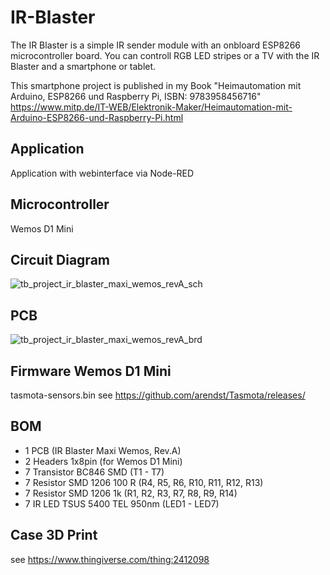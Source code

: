 # IR-Blaster

The IR Blaster is a simple IR sender module with an onbloard ESP8266 microcontroller board.
You can controll RGB LED stripes or a TV with the IR Blaster and a smartphone or tablet.

This smartphone project is published in my Book "Heimautomation mit Arduino, ESP8266 und Raspberry Pi, ISBN: 9783958456716"
https://www.mitp.de/IT-WEB/Elektronik-Maker/Heimautomation-mit-Arduino-ESP8266-und-Raspberry-Pi.html

## Application
Application with webinterface via Node-RED

## Microcontroller
Wemos D1 Mini

## Circuit Diagram
![tb_project_ir_blaster_maxi_wemos_revA_sch](https://user-images.githubusercontent.com/913135/118676066-6428c580-b7fb-11eb-89bd-75605dbee1e8.jpg)

## PCB
![tb_project_ir_blaster_maxi_wemos_revA_brd](https://user-images.githubusercontent.com/913135/118676426-afdb6f00-b7fb-11eb-9202-50c6b955a3df.jpg)

## Firmware Wemos D1 Mini
tasmota-sensors.bin 
see https://github.com/arendst/Tasmota/releases/


## BOM
- 1 PCB (IR Blaster Maxi Wemos, Rev.A)
- 2 Headers 1x8pin (for Wemos D1 Mini)
- 7 Transistor BC846 SMD (T1 - T7)
- 7 Resistor SMD 1206 100 R (R4, R5, R6, R10, R11, R12, R13)
- 7 Resistor SMD 1206 1k (R1, R2, R3, R7, R8, R9, R14)
- 7 IR LED TSUS 5400 TEL 950nm (LED1 - LED7)

## Case 3D Print
see https://www.thingiverse.com/thing:2412098


